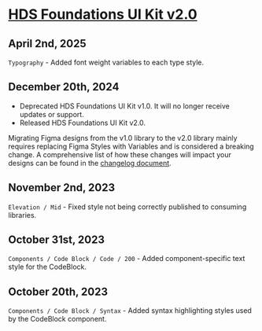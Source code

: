 # [HDS Foundations UI Kit v2.0](https://www.figma.com/design/uX4OEaJQdWfzULADchjAeN/HDS-Foundations-v2.0?m=auto&node-id=2916-4&t=vnWfSubCHQU6J1U3-1)

## April 2nd, 2025

`Typography` - Added font weight variables to each type style.

## December 20th, 2024

- Deprecated HDS Foundations UI Kit v1.0. It will no longer receive updates or support.
- Released HDS Foundations UI Kit v2.0.

Migrating Figma designs from the v1.0 library to the v2.0 library mainly requires replacing Figma Styles with Variables and is considered a breaking change. A comprehensive list of how these changes will impact your designs can be found in the [changelog document](https://docs.google.com/document/d/1q9IGtrsVOf3KrSBGb8AdF3OhPUm3fYAwPdhSml7onMM/edit?tab=t.0#heading=h.15f60fqiivvr).

## November 2nd, 2023

`Elevation / Mid` - Fixed style not being correctly published to consuming libraries.

## October 31st, 2023

`Components / Code Block / Code / 200` - Added component-specific text style for the CodeBlock.

## October 20th, 2023

`Components / Code Block / Syntax` - Added syntax highlighting styles used by the CodeBlock component.
